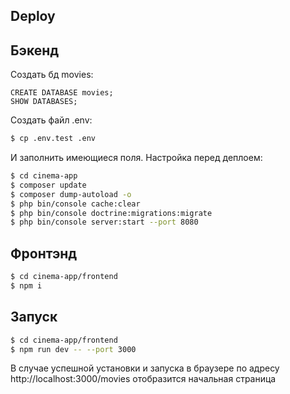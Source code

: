 ## Deploy
## Бэкенд
Создать бд movies:
```mysql
CREATE DATABASE movies;
SHOW DATABASES;
```
Создать файл .env:
```bash
$ cp .env.test .env
```
И заполнить имеющиеся поля.
Настройка перед деплоем:
```bash
$ cd cinema-app
$ composer update
$ composer dump-autoload -o
$ php bin/console cache:clear
$ php bin/console doctrine:migrations:migrate
$ php bin/console server:start --port 8080
```

## Фронтэнд
```bash
$ cd cinema-app/frontend
$ npm i
```

## Запуск
```bash
$ cd cinema-app/frontend
$ npm run dev -- --port 3000
```
В случае успешной установки и запуска в браузере по адресу http://localhost:3000/movies отобразится начальная страница


